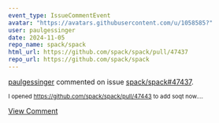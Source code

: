 ```yaml
---
event_type: IssueCommentEvent
avatar: "https://avatars.githubusercontent.com/u/1058585?"
user: paulgessinger
date: 2024-11-05
repo_name: spack/spack
html_url: https://github.com/spack/spack/pull/47437
repo_url: https://github.com/spack/spack
---
```


<a href='https://github.com/paulgessinger' target='_blank'>paulgessinger</a> commented on issue <a href='https://github.com/spack/spack/pull/47437' target='_blank'>spack/spack#47437</a>.

<small>I opened https://github.com/spack/spack/pull/47443 to add soqt now....</small>

<a href='https://github.com/spack/spack/pull/47437' target='_blank'>View Comment</a>